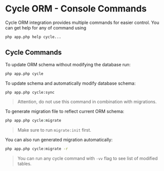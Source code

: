 # Cycle ORM - Console Commands
Cycle ORM integration provides multiple commands for easier control. You can get help for any of command using

```bash
php app.php help cycle...
```

## Cycle Commands
To update ORM schema without modifying the database run:

```bash
php app.php cycle
```

To update schema and automatically modify database schema:

```bash
php app.php cycle:sync
```

> Attention, do not use this command in combination with migrations.

To generate migration file to reflect current ORM schema:

```php
php app.php cycle:migrate
```

> Make sure to run `migrate:init` first.

You can also run generated migration automatically:

```bash
php app.php cycle:migrate -r
```

> You can run any cycle command with `-vv` flag to see list of modified tables.